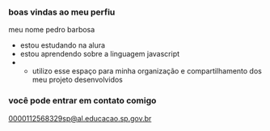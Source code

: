 ### boas vindas ao meu perfiu
meu nome pedro barbosa

- estou estudando na alura
-  estou aprendendo sobre a linguagem javascript
-  - utilizo esse espaço para minha organização e compartilhamento dos meu projeto desenvolvidos
 

### você pode entrar em contato comigo 
0000112568329sp@al.educacao.sp.gov.br
